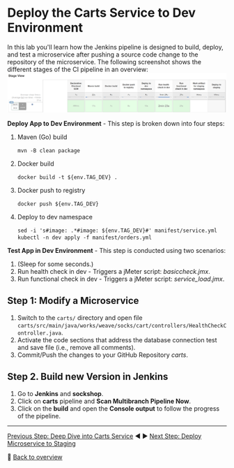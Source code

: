 # Deploy the Carts Service to Dev Environment

In this lab you'll learn how the Jenkins pipeline is designed to build, deploy, and test a microservice after pushing a source code change to the repository of the microservice. The following screenshot shows the different stages of the CI pipeline in an overview:
![pipeline_dev](../assets/pipeline_dev.png)

**Deploy App to Dev Environment** - This step is broken down into four steps:   

1. Maven (Go) build
    ```
    mvn -B clean package
    ```

1. Docker build
    ```
    docker build -t ${env.TAG_DEV} .
    ```

1. Docker push to registry
    ```
    docker push ${env.TAG_DEV}
    ```

1. Deploy to dev namespace
    ```
    sed -i 's#image: .*#image: ${env.TAG_DEV}#' manifest/service.yml
    kubectl -n dev apply -f manifest/orders.yml
    ```

**Test App in Dev Environment** - This step is conducted using two scenarios:   
1. (Sleep for some seconds.)
1. Run health check in dev - Triggers a jMeter script: *basiccheck.jmx*.
1. Run functional check in dev - Triggers a jMeter script: *service_load.jmx*.

## Step 1: Modify a Microservice

1. Switch to the `carts/` directory and open file `carts/src/main/java/works/weave/socks/cart/controllers/HealthCheckController.java`. 
1. Activate the code sections that address the database connection test and save file (i.e., remove all comments).
1. Commit/Push the changes to your GitHub Repository *carts*.

## Step 2. Build new Version in Jenkins

1. Go to **Jenkins** and **sockshop**.
1. Click on **carts** pipeline and **Scan Multibranch Pipeline Now**.
1. Click on the **build** and open the **Console output** to follow the progress of the pipeline.

---

[Previous Step: Deep Dive into Carts Service](../01_Deep_Dive_into_Carts_Service) :arrow_backward: :arrow_forward: [Next Step: Deploy Microservice to Staging](../03_Deploy_Microservice_to_Staging)

:arrow_up_small: [Back to overview](../)